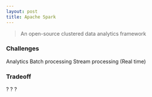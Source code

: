 ```yaml
---
layout: post
title: Apache Spark
---
```


> An open-source clustered data analytics framework

### Challenges

<span class="label label-primary">Analytics</span>
<span class="label label-primary">Batch processing</span>
<span class="label label-primary">Stream processing (Real time)</span>

### Tradeoff
<span class="label label-success">?</span>
<span class="label label-warning">?</span>
<span class="label label-danger">?</span>


